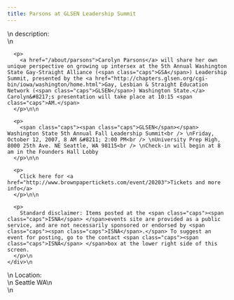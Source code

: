 ```yaml
---
title: Parsons at GLSEN Leadership Summit
---
```


<div class="flexinode-body flexinode-2">
  <div class="flexinode-textarea-1">
    <div class="form-item">
      \n <label>description:</label><br /> \n 
      
      <p>
        <a href="/about/parsons">Carolyn Parsons</a> will share her own unique perspective on growing up intersex at the 5th Annual Washington State Gay-Straight Alliance (<span class="caps">GSA</span>) Leadership Summit, presented by the <a href="http://chapters.glsen.org/cgi-bin/iowa/washington/home.html">Gay, Lesbian & Straight Education Network (<span class="caps">GLSEN</span>) Washington State.</a> Carolyn&#8217;s presentation will take place at 10:15 <span class="caps">AM.</span>
      </p>\n\n
      
      <p>
        <span class="caps"><span class="caps">GLSEN</span></span> Washington State 5th Annual Fall Leadership Summit<br /> \nFriday, October 12, 2007, 8 AM &#8211; 2:00 PM<br /> \nUniversity Prep High, 8000 25th Ave. NE Seattle, WA 98115<br /> \nCheck-in will begin at 8 am in the Founders Hall Lobby
      </p>\n\n
      
      <p>
        Click here for <a href="http://www.brownpapertickets.com/event/20203">Tickets and more info</a>
      </p>\n\n
      
      <p>
        Standard disclaimer: Items posted at the <span class="caps"><span class="caps">ISNA</span> </span>events site are provided as a public service, and are not necessarily sponsored or endorsed by <span class="caps"><span class="caps">ISNA</span>.</span> To suggest an event for posting, go to the contact <span class="caps"><span class="caps">ISNA</span> </span>box at the lower right side of this screen.
      </p>\n
    </div>\n
  </div>
  
  <div class="flexinode-textfield-2">
    <div class="form-item">
      \n <label>Location:</label><br /> \n Seattle WA\n
    </div>\n
  </div>
</div>